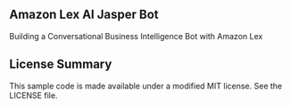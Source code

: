 ## Amazon Lex AI Jasper Bot

Building a Conversational Business Intelligence Bot with Amazon Lex

## License Summary

This sample code is made available under a modified MIT license. See the LICENSE file.
